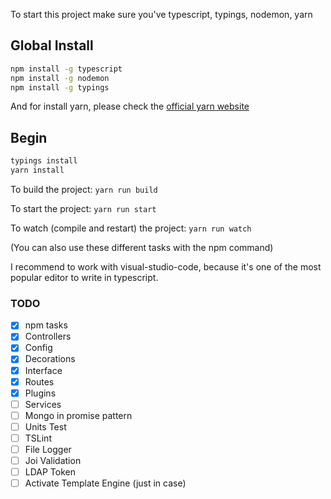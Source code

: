 To start this project make sure you've typescript, typings, nodemon, yarn

## Global Install

```bash
npm install -g typescript
npm install -g nodemon
npm install -g typings
```

And for install yarn, please check the [official yarn website]

## Begin

```bash
typings install
yarn install
```

To build the project: ```yarn run build```

To start the project: ``` yarn run start ```

To watch (compile and restart) the project: ``` yarn run watch ```

(You can also use these different tasks with the npm command)

I recommend to work with visual-studio-code, because it's one of the most popular editor to write in typescript.

### TODO
- [x] npm tasks
- [x] Controllers
- [x] Config
- [x] Decorations
- [x] Interface
- [x] Routes
- [x] Plugins
- [ ] Services
- [ ] Mongo in promise pattern
- [ ] Units Test
- [ ] TSLint
- [ ] File Logger
- [ ] Joi Validation
- [ ] LDAP Token
- [ ] Activate Template Engine (just in case)

[official yarn website]: https://yarnpkg.com/fr/docs/install#linux-tab